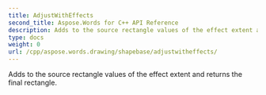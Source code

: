 ```yaml
---
title: AdjustWithEffects
second_title: Aspose.Words for C++ API Reference
description: Adds to the source rectangle values of the effect extent and returns the final rectangle. 
type: docs
weight: 0
url: /cpp/aspose.words.drawing/shapebase/adjustwitheffects/
---
```


Adds to the source rectangle values of the effect extent and returns the final rectangle. 

